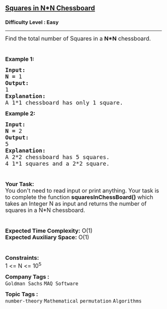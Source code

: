 <h2><a href="https://practice.geeksforgeeks.org/problems/squares-in-nn-chessboard1801/1?utm_source=geeksforgeeks&utm_medium=ml_article_practice_tab&utm_campaign=article_practice_tab">Squares in N*N Chessboard</a></h2><h3>Difficulty Level : Easy</h3><hr><div class="problems_problem_content__Xm_eO"><p><span style="font-size: 18px;">Find the total number of Squares in a <strong>N*N</strong> chessboard.</span></p>
<p>&nbsp;</p>
<p><span style="font-size: 18px;"><strong>Example 1:</strong></span></p>
<pre><span style="font-size: 18px;"><strong>Input:</strong></span>
<span style="font-size: 18px;"><strong>N = </strong>1</span>
<span style="font-size: 18px;"><strong>Output:</strong></span>
<span style="font-size: 18px;">1</span>
<span style="font-size: 18px;"><strong>Explanation:</strong></span>
<span style="font-size: 18px;">A 1*1 chessboard has only 1 square.</span></pre>
<p><span style="font-size: 18px;"><strong>Example 2:</strong></span></p>
<pre><span style="font-size: 18px;"><strong>Input:</strong></span>
<span style="font-size: 18px;"><strong>N = </strong>2</span>
<span style="font-size: 18px;"><strong>Output:</strong></span>
<span style="font-size: 18px;">5</span>
<span style="font-size: 18px;"><strong>Explanation:</strong></span>
<span style="font-size: 18px;">A 2*2 chessboard has 5 squares.
4 1*1 squares and a 2*2 square.</span>
</pre>
<p>&nbsp;</p>
<p><span style="font-size: 18px;"><strong>Your Task:</strong><br>You don't need to read input or print anything. Your task is to complete the function <strong>squaresInChessBoard()</strong> which takes an Integer N as input and returns the number of squares in a N*N chessboard.</span></p>
<p>&nbsp;</p>
<p><span style="font-size: 18px;"><strong>Expected Time Complexity:</strong> O(1)<br><strong>Expected Auxiliary Space:</strong> O(1)</span></p>
<p>&nbsp;</p>
<p><span style="font-size: 18px;"><strong>Constraints:</strong></span><br><span style="font-size: 18px;">1 &lt;= N &lt;= 10<sup>5</sup></span></p></div><p><span style=font-size:18px><strong>Company Tags : </strong><br><code>Goldman Sachs</code>&nbsp;<code>MAQ Software</code>&nbsp;<br><p><span style=font-size:18px><strong>Topic Tags : </strong><br><code>number-theory</code>&nbsp;<code>Mathematical</code>&nbsp;<code>permutation</code>&nbsp;<code>Algorithms</code>&nbsp;